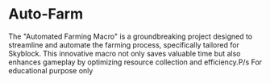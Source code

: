 # Auto-Farm
The "Automated Farming Macro" is a groundbreaking project designed to streamline and automate the farming process, specifically tailored for Skyblock. This innovative macro not only saves valuable time but also enhances gameplay by optimizing resource collection and efficiency.P/s For educational purpose only
